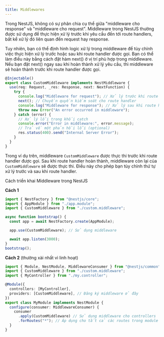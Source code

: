 ```yaml
---
title: Middlewares
---
```


Trong NestJS, không có sự phân chia cụ thể giữa "middleware cho response" và "middleware cho request". Middleware trong NestJS thường được sử dụng để thực hiện xử lý trước khi yêu cầu đến tới route handlers, bất kể xử lý đó liên quan đến request hay response.

Tuy nhiên, bạn có thể định hình logic xử lý trong middleware để tùy chỉnh việc thực hiện xử lý trước hoặc sau khi route handler được gọi. Bạn có thể làm điều này bằng cách đặt hàm next() ở vị trí phù hợp trong middleware. Nếu bạn đặt next() ngay sau khi hoàn thành xử lý yêu cầu, thì middleware sẽ hoàn thành trước khi route handler được gọi.

```ts
@Injectable()
export class CustomMiddleware implements NestMiddleware {
  use(req: Request, _res: Response, next: NextFunction) {
    try {
      console.log("Middleware for request"); // Xử lý trước khi route handler được gọi
      next(); // Chuyển quyền kiểm soát cho route handler
      console.log("Middleware for response"); // Xử lý sau khi route handler đã hoàn thành
      throw new Error("An error occurred in middleware");
    } catch (error) {
      // Xử lý lỗi trong khối catch
      console.error("Error in middleware:", error.message);
      // Trả về một phản hồi lỗi (optional)
      res.status(400).send("Internal Server Error");
    }
  }
}
```

Trong ví dụ trên, middleware `CustomMiddleware` được thực thi trước khi route handler được gọi. Sau khi route handler hoàn thành, middleware còn lại của `CustomMiddleware` sẽ được thực thi. Điều này cho phép bạn tùy chỉnh thứ tự xử lý trước và sau khi route handler.

Cách triển khai Middleware trong NestJS

**Cách 1**

```ts
import { NestFactory } from "@nestjs/core";
import { AppModule } from "./app.module";
import { CustomMiddleware } from "./custom.middleware";

async function bootstrap() {
  const app = await NestFactory.create(AppModule);

  app.use(CustomMiddleware); // Sử dụng middleware

  await app.listen(3000);
}
bootstrap();
```

**Cách 2** (thường xài nhất vì linh hoạt)

```ts
import { Module, NestModule, MiddlewareConsumer } from "@nestjs/common";
import { CustomMiddleware } from "./custom.middleware";
import { MyController } from "./my.controller";

@Module({
  controllers: [MyController],
  providers: [CustomMiddleware], // Đăng ký middleware ở đây
})
export class MyModule implements NestModule {
  configure(consumer: MiddlewareConsumer) {
    consumer
      .apply(CustomMiddleware) // Sử dụng middleware cho controllers
      .forRoutes("*"); // Áp dụng cho tất cả các routes trong module
  }
}
```
